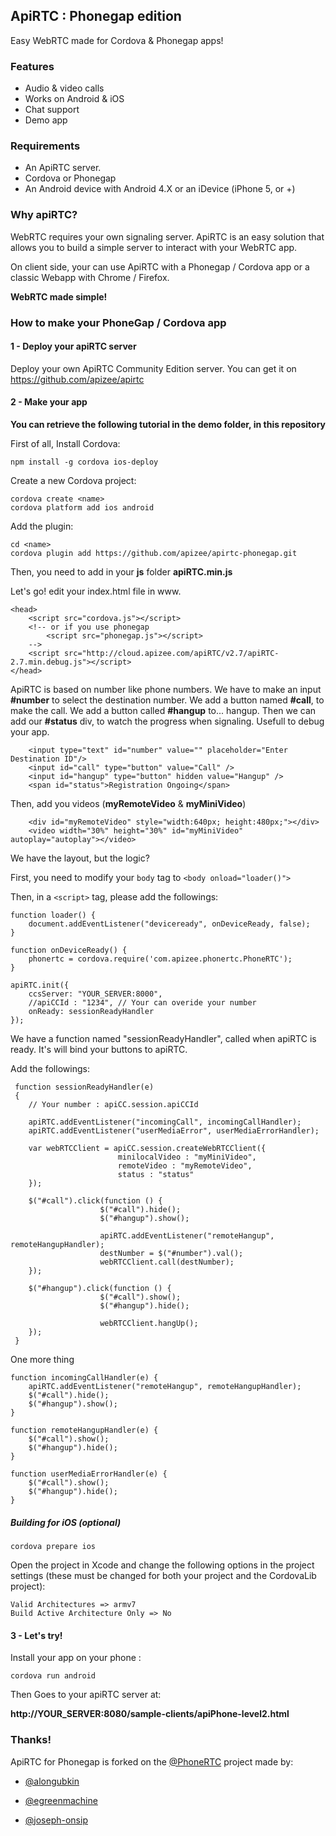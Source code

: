 ## ApiRTC : Phonegap edition

Easy WebRTC made for Cordova & Phonegap apps!

### Features

* Audio & video calls
* Works on Android & iOS
* Chat support
* Demo app

### Requirements

* An ApiRTC server.
* Cordova or Phonegap
* An Android device with Android 4.X or an iDevice (iPhone 5, or +)


### Why apiRTC?

WebRTC requires your own signaling server.
ApiRTC is an easy solution that allows you to build a simple server to interact with your WebRTC app.

On client side, your can use ApiRTC with a Phonegap / Cordova app or a classic Webapp with Chrome / Firefox. 

**WebRTC made simple!**

### How to make your PhoneGap / Cordova app

#### 1 - Deploy your apiRTC server

Deploy your own ApiRTC Community Edition server. You can get it on https://github.com/apizee/apirtc


#### 2 - Make your app

**You can retrieve the following tutorial in the demo folder, in this repository**

First of all, Install Cordova:

    npm install -g cordova ios-deploy
    
Create a new Cordova project:

    cordova create <name>
    cordova platform add ios android

Add the plugin:

	cd <name>
    cordova plugin add https://github.com/apizee/apirtc-phonegap.git


Then, you need to add in your **js** folder **apiRTC.min.js**

Let's go! edit your index.html file in www.


```
<head>
 	<script src="cordova.js"></script>
 	<!-- or if you use phonegap
 		<script src="phonegap.js"></script>
 	-->
    <script src="http://cloud.apizee.com/apiRTC/v2.7/apiRTC-2.7.min.debug.js"></script>
</head>
```

ApiRTC is based on number like phone numbers. We have to make an input **#number** to select the destination number.
We add a button named **#call**, to make the call. We add a button called **#hangup** to... hangup.
Then we can add our **#status** div, to watch the progress when signaling. Usefull to debug your app.  

```
    <input type="text" id="number" value="" placeholder="Enter Destination ID"/>
    <input id="call" type="button" value="Call" />
    <input id="hangup" type="button" hidden value="Hangup" />
    <span id="status">Registration Ongoing</span>

```
Then, add you videos (**myRemoteVideo** &  **myMiniVideo**)

```
  	<div id="myRemoteVideo" style="width:640px; height:480px;"></div>
    <video width="30%" height="30%" id="myMiniVideo" autoplay="autoplay"></video>

```

We have the layout, but the logic?

First, you need to modify your  ```body``` tag to ```<body onload="loader()">```

Then, in a ```<script>``` tag, please add the followings:

```
function loader() {
    document.addEventListener("deviceready", onDeviceReady, false);
}

function onDeviceReady() {
    phonertc = cordova.require('com.apizee.phonertc.PhoneRTC');
}

apiRTC.init({
    ccsServer: "YOUR_SERVER:8000",
    //apiCCId : "1234",	// Your can overide your number
    onReady: sessionReadyHandler
});
```

We have a function named "sessionReadyHandler", called when apiRTC is ready. It's will bind your buttons to apiRTC.

Add the followings:
    
```
 function sessionReadyHandler(e) 
 {
    // Your number : apiCC.session.apiCCId

    apiRTC.addEventListener("incomingCall", incomingCallHandler);
    apiRTC.addEventListener("userMediaError", userMediaErrorHandler);

    var webRTCClient = apiCC.session.createWebRTCClient({
                        minilocalVideo : "myMiniVideo",
                        remoteVideo : "myRemoteVideo",
                        status : "status"
    });

    $("#call").click(function () {
                    $("#call").hide();
                    $("#hangup").show();
                    
                    apiRTC.addEventListener("remoteHangup", remoteHangupHandler);
                    destNumber = $("#number").val();
                    webRTCClient.call(destNumber);
    });

    $("#hangup").click(function () {
                    $("#call").show();
                    $("#hangup").hide();
                    
                    webRTCClient.hangUp();
    });
 }
```

One more thing

```
function incomingCallHandler(e) {
    apiRTC.addEventListener("remoteHangup", remoteHangupHandler);
    $("#call").hide();
    $("#hangup").show();
}
           
function remoteHangupHandler(e) {
    $("#call").show();
    $("#hangup").hide();
}
            
function userMediaErrorHandler(e) {
    $("#call").show();
    $("#hangup").hide();
}
```

##### Building for iOS (optional)

    cordova prepare ios
    
Open the project in Xcode and change the following options in the project settings (these must be changed for both your project and the CordovaLib project):

    Valid Architectures => armv7
    Build Active Architecture Only => No

#### 3 - Let's try!

Install your app on your phone :

```
cordova run android 

```

Then
Goes to your apiRTC server at:

 **http://YOUR_SERVER:8080/sample-clients/apiPhone-level2.html**

### Thanks!
ApiRTC for Phonegap is forked on the [@PhoneRTC](https://github.com/alongubkin/phonertc) project made by:

* [@alongubkin](https://github.com/alongubkin)

* [@egreenmachine](https://github.com/egreenmachine)

* [@joseph-onsip](https://github.com/joseph-onsip)